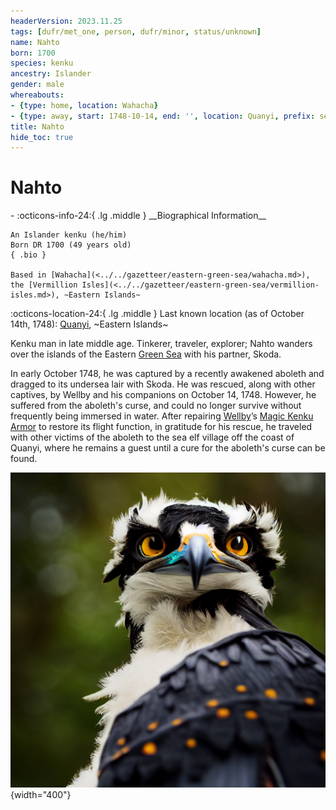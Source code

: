 ```yaml
---
headerVersion: 2023.11.25
tags: [dufr/met_one, person, dufr/minor, status/unknown]
name: Nahto
born: 1700
species: kenku
ancestry: Islander
gender: male
whereabouts:
- {type: home, location: Wahacha}
- {type: away, start: 1748-10-14, end: '', location: Quanyi, prefix: sea elf village in}
title: Nahto
hide_toc: true
---
```

# Nahto
<div class="grid cards ext-narrow-margin ext-one-column" markdown>
- :octicons-info-24:{ .lg .middle } __Biographical Information__

    An Islander kenku (he/him)  
    Born DR 1700 (49 years old)  
    { .bio }

    Based in [Wahacha](<../../gazetteer/eastern-green-sea/wahacha.md>), the [Vermillion Isles](<../../gazetteer/eastern-green-sea/vermillion-isles.md>), ~Eastern Islands~
</div>

:octicons-location-24:{ .lg .middle } Last known location (as of October 14th, 1748): [Quanyi](<../../gazetteer/eastern-green-sea/quanyi.md>), ~Eastern Islands~


Kenku man in late middle age. Tinkerer, traveler, explorer; Nahto wanders over the islands of the Eastern [Green Sea](<../../gazetteer/green-sea.md>) with his partner, Skoda. 

In early October 1748, he was captured by a recently awakened aboleth and dragged to its undersea lair with Skoda. He was rescued, along with other captives, by Wellby and his companions on October 14, 1748. However, he suffered from the aboleth's curse, and could no longer survive without frequently being immersed in water. After repairing [Wellby](<../pcs/dunmar-fellowship/wellby.md>)’s [Magic Kenku Armor](<../../campaigns/dunmari-frontier/treasure/treasure-from-the-elderwood/magic-kenku-armor.md>) to restore its flight function, in gratitude for his rescue, he traveled with other victims of the aboleth to the sea elf village off the coast of Quanyi, where he remains a guest until a cure for the aboleth's curse can be found. 

![Nahto](../../assets/nahto.png){width="400"}